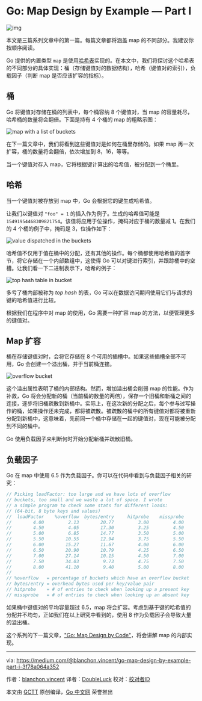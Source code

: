 # Go: Map Design by Example — Part I

![img](https://github.com/studygolang/gctt-images/blob/master/go-map-design-by-example-part-I/1_HFwlzPXZ1nXxKMwumjrlmQ.png?raw=true)

本文是三篇系列文章中的第一篇。每篇文章都将涵盖 map 的不同部分。我建议你按顺序阅读。

Go 提供的内置类型 `map` 是使用[哈希表](https://en.wikipedia.org/wiki/Hash_table)实现的。在本文中，我们将探讨这个哈希表的不同部分的具体实现：桶（存储键值对的数据结构），哈希（键值对的索引），负载因子（判断 map 是否应该扩容的指标）。

## 桶

Go 将键值对存储在桶的列表中，每个桶容纳 8 个键值对，当 map 的容量耗尽，哈希桶的数量将会翻倍。下面是持有 4 个桶的 map 的粗略示图：

![map with a list of buckets](https://github.com/studygolang/gctt-images/blob/master/go-map-design-by-example-part-I/1_MvMVl9YfpWVzM7nqjzON9w.png?raw=true)

在下一篇文章中，我们将看到这些键值对是如何在桶里存储的。如果 map 再一次扩容，桶的数量将会翻倍，依次增加到 8，16，等等。

当一个键值对存入 map，它将根据键计算出的哈希值，被分配到一个桶里。

## 哈希

当一个键值对被存放到 map 中，Go 会根据它的键生成哈希值。

让我们以键值对 `"foo" = 1` 的插入作为例子。生成的哈希值可能是 `15491954468309821754`。该值将应用于位操作，掩码对应于桶的数量减 1。在我们的 4 个桶的例子中，掩码是 3，位操作如下：

![value dispatched in the buckets](https://github.com/studygolang/gctt-images/blob/master/go-map-design-by-example-part-I/1_OgOgEvcqNALd-IHXCSeofw.png?raw=true)

哈希值不仅用于值在桶中的分配，还有其他的操作。每个桶都使用哈希值的首字节，将它存储在一个内部数组中，这使得 Go 可以对键进行索引，并跟踪桶中的空槽。让我们看一下二进制表示下，哈希的例子：

![top hash table in bucket](https://github.com/studygolang/gctt-images/blob/master/go-map-design-by-example-part-I/1_z8YVGw6WANXuW-xboHmPfQ.png?raw=true)

多亏了桶内部被称为 *top hash* 的表，Go 可以在数据访问期间使用它们与请求的键的哈希值进行比较。

根据我们在程序中对 map 的使用，Go 需要一种扩容 map 的方法，以便管理更多的键值对。

## Map 扩容

桶在存储键值对时，会将它存储在 8 个可用的插槽中。如果这些插槽全部不可用，Go 会创建一个溢出桶，并于当前桶连接。

![overflow bucket](https://github.com/studygolang/gctt-images/blob/master/go-map-design-by-example-part-I/1_ZfDObIafsML18crqW-MX_Q.png?raw=true)

这个溢出属性表明了桶的内部结构。然而，增加溢出桶会削弱 map 的性能。作为补救，Go 将会分配新的桶（当前桶的数量的两倍），保存一个旧桶和新桶之间的连接，逐步将旧桶疏散到新桶中。实际上，在这次新的分配之后，每个参与过写操作的桶，如果操作还未完成，都将被疏散。被疏散的桶中的所有键值对都将被重新分配到新桶中，这意味着，先前同一个桶中存储在一起的键值对，现在可能被分配到不同的桶中。

Go 使用负载因子来判断何时开始分配新桶并疏散旧桶。

## 负载因子

Go 在 map 中使用 6.5 作为负载因子。你可以在代码中看到与负载因子相关的研究：

```go
// Picking loadFactor: too large and we have lots of overflow
// buckets, too small and we waste a lot of space. I wrote
// a simple program to check some stats for different loads:
// (64-bit, 8 byte keys and values)
//  loadFactor    %overflow  bytes/entry     hitprobe    missprobe
//        4.00         2.13        20.77         3.00         4.00
//        4.50         4.05        17.30         3.25         4.50
//        5.00         6.85        14.77         3.50         5.00
//        5.50        10.55        12.94         3.75         5.50
//        6.00        15.27        11.67         4.00         6.00
//        6.50        20.90        10.79         4.25         6.50
//        7.00        27.14        10.15         4.50         7.00
//        7.50        34.03         9.73         4.75         7.50
//        8.00        41.10         9.40         5.00         8.00
//
// %overflow   = percentage of buckets which have an overflow bucket
// bytes/entry = overhead bytes used per key/value pair
// hitprobe    = # of entries to check when looking up a present key
// missprobe   = # of entries to check when looking up an absent key
```

如果桶中键值对的平均容量超过 6.5，map 将会扩容。考虑到基于键的哈希值的分配并不均匀，正如我们在以上研究中看到的，使用 8 作为负载因子会导致大量的溢出桶。

这个系列的下一篇文章，["Go: Map Design by Code"](https://medium.com/@blanchon.vincent/go-map-design-by-code-part-ii-50d111557c08)，将会讲解 map 的内部实现。

---
via: https://medium.com/@blanchon.vincent/go-map-design-by-example-part-i-3f78a064a352

作者：[blanchon.vincent](https://medium.com/@blanchon.vincent)
译者：[DoubleLuck](https://github.com/DoubleLuck)
校对：[校对者ID](https://github.com/校对者ID)

本文由 [GCTT](https://github.com/studygolang/GCTT) 原创编译，[Go 中文网](https://studygolang.com/) 荣誉推出
